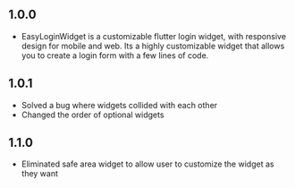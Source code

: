 ## 1.0.0

* EasyLoginWidget is a customizable flutter login widget, with responsive design for mobile and web. Its a highly customizable widget that allows you to create a login form with a few lines of code.

## 1.0.1
* Solved a bug where widgets collided with each other 
* Changed the order of optional widgets

## 1.1.0
* Eliminated safe area widget to allow user to customize the widget as they want
